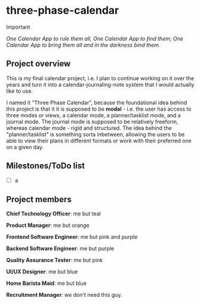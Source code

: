 # three-phase-calendar

> [!IMPORTANT]
> *One Calendar App to rule them all, One Calendar App to find them; One Calendar App to bring them all and in the darkness bind them.*

## Project overview

This is my final calendar project, i.e. I plan to continue working on it over the years and turn it into a calendar-journaling-note system that I would actually like to use.

I named it "Three Phase Calendar", because the foundational idea behind this project is that it it is supposed to be **modal** - i.e. the user has access to three modes or views, a calendar mode, a planner/tasklist mode, and a journal mode. The journal mode is supposed to be relatively freeform, whereas calendar mode - rigid and structured. The idea behind the "planner/tasklist" is something sorta inbetween, allowing the users to be able to view their plans in different formats or work with their preferred one on a given day.

## Milestones/ToDo list

- [ ] a

## Project members

**Chief Technology Officer**: me but teal

**Product Manager**: me but orange

**Frontend Software Engineer**: me but pink and purple

**Backend Software Engineer**: me but purple

**Quality Assurance Tester**: me but pink

**UI/UX Designer**: me but blue

**Home Barista Maid**: me but blue

**Recruitment Manager**: we don't need this guy.
